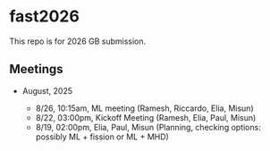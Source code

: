 # fast2026

This repo is for 2026 GB submission.

## Meetings


- August, 2025
 
   - 8/26, 10:15am, ML meeting (Ramesh, Riccardo, Elia, Misun)
   - 8/22, 03:00pm, Kickoff Meeting (Ramesh, Elia, Paul, Misun)
   - 8/19, 02:00pm, Elia, Paul, Misun (Planning, checking options: possibly ML + fission or ML + MHD)


